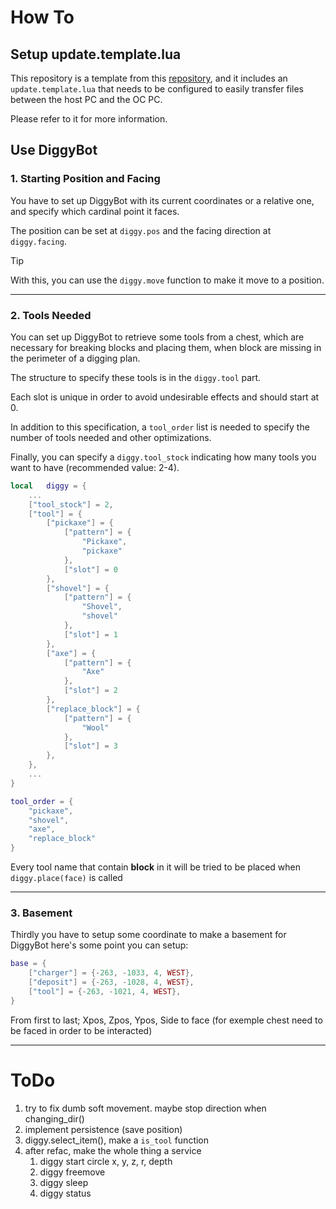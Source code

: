 # How To

## Setup update.template.lua

This repository is a template from this
[repository](https://github.com/Pixailz/OpenComputer), and it includes an
`update.template.lua` that needs to be configured to easily transfer files
between the host PC and the OC PC.

Please refer to it for more information.

## Use DiggyBot

### 1. Starting Position and Facing

You have to set up DiggyBot with its current coordinates or a relative one, and
specify which cardinal point it faces.

The position can be set at `diggy.pos` and the facing direction at `diggy.facing`.

> [!TIP]
> With this, you can use the `diggy.move` function to make it move to a position.

---

### 2. Tools Needed

You can set up DiggyBot to retrieve some tools from a chest, which are necessary
for breaking blocks and placing them, when block are missing in the perimeter of
a digging plan.

The structure to specify these tools is in the `diggy.tool` part.

Each slot is unique in order to avoid undesirable effects and should start at 0.

In addition to this specification, a `tool_order` list is needed to specify the
number of tools needed and other optimizations.

Finally, you can specify a `diggy.tool_stock` indicating how many tools you want
to have (recommended value: 2-4).

```lua
local	diggy = {
	...
	["tool_stock"] = 2,
	["tool"] = {
		["pickaxe"] = {
			["pattern"] = {
				"Pickaxe",
				"pickaxe"
			},
			["slot"] = 0
		},
		["shovel"] = {
			["pattern"] = {
				"Shovel",
				"shovel"
			},
			["slot"] = 1
		},
		["axe"] = {
			["pattern"] = {
				"Axe"
			},
			["slot"] = 2
		},
		["replace_block"] = {
			["pattern"] = {
				"Wool"
			},
			["slot"] = 3
		},
	},
	...
}

tool_order = {
	"pickaxe",
	"shovel",
	"axe",
	"replace_block"
}
```

Every tool name that contain **block** in it will be tried to be placed when
`diggy.place(face)` is called

---

### 3. Basement

Thirdly you have to setup some coordinate to make a basement for DiggyBot
here's some point you can setup:

```lua
base = {
	["charger"] = {-263, -1033, 4, WEST},
	["deposit"] = {-263, -1028, 4, WEST},
	["tool"] = {-263, -1021, 4, WEST},
}
```

From first to last; Xpos, Zpos, Ypos, Side to face (for exemple chest need to be
faced in order to be interacted)

---

# ToDo

1. try to fix dumb soft movement. maybe stop direction when changing_dir()
1. implement persistence (save position)
1. diggy.select_item(), make a `is_tool` function
1. after refac, make the whole thing a service
   1. diggy start circle x, y, z, r, depth
   2. diggy freemove
   3. diggy sleep
   4. diggy status
